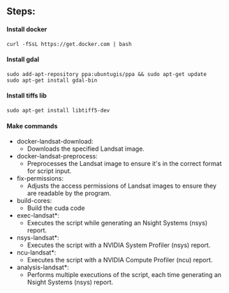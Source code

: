 ## Steps:

#### Install docker
```
curl -fSsL https://get.docker.com | bash
```

#### Install gdal
```
sudo add-apt-repository ppa:ubuntugis/ppa && sudo apt-get update 
sudo apt-get install gdal-bin
```

#### Install tiffs lib
```
sudo apt-get install libtiff5-dev
```

#### Make commands
* docker-landsat-download: 
    * Downloads the specified Landsat image.
* docker-landsat-preprocess: 
    * Preprocesses the Landsat image to ensure it's in the correct format for script input.
* fix-permissions: 
    * Adjusts the access permissions of Landsat images to ensure they are readable by the program.
* build-cores:
    * Build the cuda code
* exec-landsat*: 
    * Executes the script while generating an Nsight Systems (nsys) report.
* nsys-landsat*:
    * Executes the script with a NVIDIA System Profiler (nsys) report.
* ncu-landsat*: 
    * Executes the script with a NVIDIA Compute Profiler (ncu) report.
* analysis-landsat*: 
    * Performs multiple executions of the script, each time generating an Nsight Systems (nsys) report.

